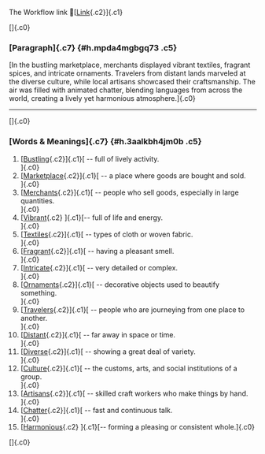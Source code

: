 The Workflow link
👏[[Link](https://www.google.com/url?q=http://www.google.com&sa=D&source=editors&ust=1760949590618960&usg=AOvVaw1CGSMkZHmO6eyFr30yMuoD){.c2}]{.c1}

[]{.c0}

### [Paragraph]{.c7} {#h.mpda4mgbgq73 .c5}

[In the bustling marketplace, merchants displayed vibrant textiles,
fragrant spices, and intricate ornaments. Travelers from distant lands
marveled at the diverse culture, while local artisans showcased their
craftsmanship. The air was filled with animated chatter, blending
languages from across the world, creating a lively yet harmonious
atmosphere.]{.c0}

------------------------------------------------------------------------

[]{.c0}

### [Words & Meanings]{.c7} {#h.3aalkbh4jm0b .c5}

1.  [[Bustling](https://www.google.com/url?q=http://www.google.com&sa=D&source=editors&ust=1760949590620378&usg=AOvVaw1bBJ3pF-x_1wV772AE2e3W){.c2}]{.c1}[ --
    full of lively activity.\
    ]{.c0}
2.  [[Marketplace](https://www.google.com/url?q=http://www.google.com&sa=D&source=editors&ust=1760949590620645&usg=AOvVaw0M4TwLHQEfTLSE1TKTbitm){.c2}]{.c1}[ --
    a place where goods are bought and sold.\
    ]{.c0}
3.  [[Merchants](https://www.google.com/url?q=http://www.google.com&sa=D&source=editors&ust=1760949590620930&usg=AOvVaw3jtuH19yRQFDrMJN3jS0Sk){.c2}]{.c1}[ --
    people who sell goods, especially in large quantities.\
    ]{.c0}
4.  [[Vibrant](https://www.google.com/url?q=http://www.google.com&sa=D&source=editors&ust=1760949590621257&usg=AOvVaw2XubHB844J52SElmyrV7Fg){.c2}
    ]{.c1}[-- full of life and energy.\
    ]{.c0}
5.  [[Textiles](https://www.google.com/url?q=http://www.google.com&sa=D&source=editors&ust=1760949590621481&usg=AOvVaw3BbK_PcuO-giyoiNW73e4N){.c2}]{.c1}[ --
    types of cloth or woven fabric.\
    ]{.c0}
6.  [[Fragrant](https://www.google.com/url?q=http://www.google.com&sa=D&source=editors&ust=1760949590621716&usg=AOvVaw1EPfB-mcEvWWvY_uX_NBZV){.c2}]{.c1}[ --
    having a pleasant smell.\
    ]{.c0}
7.  [[Intricate](https://www.google.com/url?q=http://www.google.com&sa=D&source=editors&ust=1760949590621945&usg=AOvVaw09DNE7K52rQU9M0eSP0tw2){.c2}]{.c1}[ --
    very detailed or complex.\
    ]{.c0}
8.  [[Ornaments](https://www.google.com/url?q=http://www.google.com&sa=D&source=editors&ust=1760949590622175&usg=AOvVaw0BAO-NZmyYRWMbX6m6QKJ4){.c2}]{.c1}[ --
    decorative objects used to beautify something.\
    ]{.c0}
9.  [[Travelers](https://www.google.com/url?q=http://www.google.com&sa=D&source=editors&ust=1760949590622453&usg=AOvVaw0JV9rmtf9GzK84byryMVuE){.c2}]{.c1}[ --
    people who are journeying from one place to another.\
    ]{.c0}
10. [[Distant](https://www.google.com/url?q=http://www.google.com&sa=D&source=editors&ust=1760949590622735&usg=AOvVaw1qVt9GWjG9LpktRMO0Q7Rh){.c2}]{.c1}[ --
    far away in space or time.\
    ]{.c0}
11. [[Diverse](https://www.google.com/url?q=http://www.google.com&sa=D&source=editors&ust=1760949590622973&usg=AOvVaw1P8m0GFLqIo1hVLwomuTXg){.c2}]{.c1}[ --
    showing a great deal of variety.\
    ]{.c0}
12. [[Culture](https://www.google.com/url?q=http://www.google.com&sa=D&source=editors&ust=1760949590623236&usg=AOvVaw0o74lhCekcIjUxFnRMZRQS){.c2}]{.c1}[ --
    the customs, arts, and social institutions of a group.\
    ]{.c0}
13. [[Artisans](https://www.google.com/url?q=http://www.google.com&sa=D&source=editors&ust=1760949590623563&usg=AOvVaw3JHT0XmvRyf3NWwe97HGFP){.c2}]{.c1}[ --
    skilled craft workers who make things by hand.\
    ]{.c0}
14. [[Chatter](https://www.google.com/url?q=http://www.google.com&sa=D&source=editors&ust=1760949590623851&usg=AOvVaw2q0L6wU7w909E2lJ1cRQdI){.c2}]{.c1}[ --
    fast and continuous talk.\
    ]{.c0}
15. [[Harmonious](https://www.google.com/url?q=http://www.google.com&sa=D&source=editors&ust=1760949590624169&usg=AOvVaw04CcMyCAtyRVvOe_Z8ts77){.c2}
    ]{.c1}[-- forming a pleasing or consistent whole.]{.c0}

[]{.c0}
